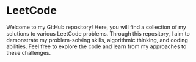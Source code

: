# LeetCode
Welcome to my GitHub repository! Here, you will find a collection of my solutions to various LeetCode problems. Through this repository, I aim to demonstrate my problem-solving skills, algorithmic thinking, and coding abilities. Feel free to explore the code and learn from my approaches to these challenges.

